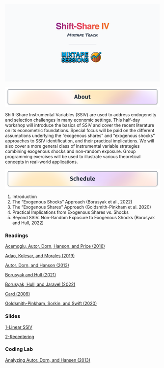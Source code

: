 ![Mixtape Sessions Banner](img/banner.png)
<br/>

![About This Workshop](img/readme_about.png)

Shift-Share Instrumental Variables (SSIV) are used to address endogeneity and selection challenges in many economic settings. This half-day workshop will introduce the basics of SSIV and cover the recent literature on its econometric foundations. Special focus will be paid on the different assumptions underlying the “exogenous shares” and “exogenous shocks” approaches to SSIV identification, and their practical implications. We will also cover a more general class of instrumental variable strategies combining exogenous shocks and non-random exposure. Group programming exercises will be used to illustrate various theoretical concepts in real-world applications.

![About This Workshop](img/readme_schedule.png)

1. Introduction
2. The “Exogenous Shocks” Approach (Borusyak et al., 2022)
3. The “Exogenous Shares” Approach (Goldsmith-Pinkham et al. 2020)
4. Practical Implications from Exogenous Shares vs. Shocks
5. Beyond SSIV: Non-Random Exposure to Exogenous Shocks (Borusyak and Hull, 2022)


### Readings

[Acemoglu, Autor, Dorn, Hanson, and Price (2016)](https://github.com/Mixtape-Sessions/Shift-Share/raw/main/Readings/Acemoglu_Autor_Dorn_Hanson_Price_2016)

[Adao, Kolesar, and Morales (2019)](https://github.com/Mixtape-Sessions/Shift-Share/raw/main/Readings/Adao_Kolesar_Morales_2019.pdf)

[Autor, Dorn, and Hanson (2013)](https://github.com/Mixtape-Sessions/Shift-Share/raw/main/Readings/Autor_Dorn_Hanson_2013)

[Borusyak and Hull (2021)](https://github.com/Mixtape-Sessions/Shift-Share/raw/main/Readings/Borusyak_Hull_2021.pdf)


[Borusyak, Hull, and Jaravel (2022)](https://github.com/Mixtape-Sessions/Shift-Share/raw/main/Readings/Borusyak_Hull_Jaravel_2022.pdf)

[Card (2009)](https://github.com/Mixtape-Sessions/Shift-Share/raw/main/Readings/Card_2009.pdf)

[Goldsmith-Pinkham, Sorkin, and Swift (2020)](https://github.com/Mixtape-Sessions/Shift-Share/raw/main/Readings/Goldsmith-Pinkham_Sorkin_Swift_2020.pdf)

### Slides

[1-Linear SSIV](https://github.com/Mixtape-Sessions/Shift-Share/raw/main/Slides/1-Linear%20SSIV.pdf)

[2-Recentering](https://github.com/Mixtape-Sessions/Shift-Share/raw/main/Slides/2-Recentering.pdf)

### Coding Lab

[Analyzing Autor, Dorn, and Hansen (2013)](https://github.com/Mixtape-Sessions/Shift-Share/tree/main/Lab)
